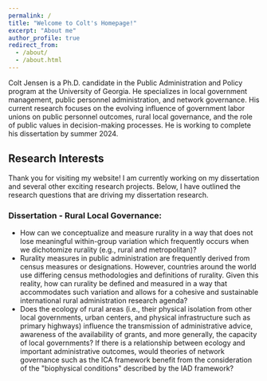```yaml
---
permalink: /
title: "Welcome to Colt's Homepage!"
excerpt: "About me"
author_profile: true
redirect_from: 
  - /about/
  - /about.html
--- 
```


Colt Jensen is a Ph.D. candidate in the Public Administration and Policy program at the University of Georgia. He specializes in local government management, public personnel administration, and network governance. His current research focuses on the evolving influence of government labor unions on public personnel outcomes, rural local governance, and the role of public values in decision-making processes. He is working to complete his dissertation by summer 2024.

## Research Interests

Thank you for visiting my website! I am currently working on my dissertation and several other exciting research projects. Below, I have outlined the research questions that are driving my dissertation research. 

### Dissertation - Rural Local Governance:
- How can we conceptualize and measure rurality in a way that does not lose meaningful within-group variation which frequently occurs when we dichotomize rurality (e.g., rural and metropolitan)?
- Rurality measures in public administration are frequently derived from census measures or designations. However, countries around the world use differing census methodologies and definitions of rurality. Given this reality, how can rurality be defined and measured in a way that accommodates such variation and allows for a cohesive and sustainable international rural administration research agenda? 
- Does the ecology of rural areas (i.e., their physical isolation from other local governments, urban centers, and physical infrastructure such as primary highways) influence the transmission of administrative advice, awareness of the availability of grants, and more generally, the capacity of local governments? If there is a relationship between ecology and important administrative outcomes, would theories of network governance such as the ICA framework benefit from the consideration of the "biophysical conditions" described by the IAD framework?

